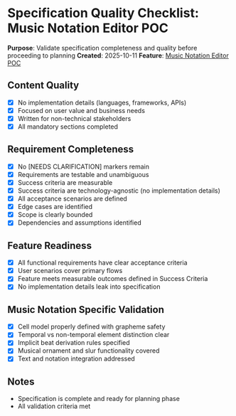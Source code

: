 # Specification Quality Checklist: Music Notation Editor POC

**Purpose**: Validate specification completeness and quality before proceeding to planning
**Created**: 2025-10-11
**Feature**: [Music Notation Editor POC](spec.md)

## Content Quality

- [x] No implementation details (languages, frameworks, APIs)
- [x] Focused on user value and business needs
- [x] Written for non-technical stakeholders
- [x] All mandatory sections completed

## Requirement Completeness

- [x] No [NEEDS CLARIFICATION] markers remain
- [x] Requirements are testable and unambiguous
- [x] Success criteria are measurable
- [x] Success criteria are technology-agnostic (no implementation details)
- [x] All acceptance scenarios are defined
- [x] Edge cases are identified
- [x] Scope is clearly bounded
- [x] Dependencies and assumptions identified

## Feature Readiness

- [x] All functional requirements have clear acceptance criteria
- [x] User scenarios cover primary flows
- [x] Feature meets measurable outcomes defined in Success Criteria
- [x] No implementation details leak into specification

## Music Notation Specific Validation

- [x] Cell model properly defined with grapheme safety
- [x] Temporal vs non-temporal element distinction clear
- [x] Implicit beat derivation rules specified
- [x] Musical ornament and slur functionality covered
- [x] Text and notation integration addressed

## Notes

- Specification is complete and ready for planning phase
- All validation criteria met